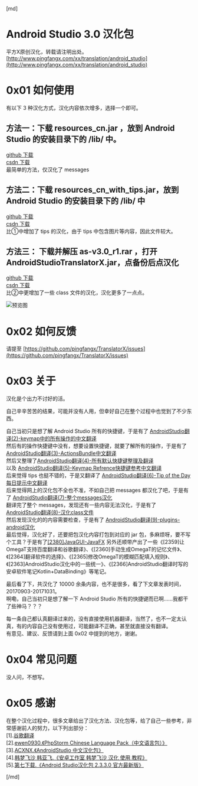 [md]

# Android Studio 3.0 汉化包  
平方X原创汉化，转载请注明出处。  
[http://www.pingfangx.com/xx/translation/android_studio](http://www.pingfangx.com/xx/translation/android_studio)  

# 0x01 如何使用
有以下 3 种汉化方式，汉化内容依次增多，选择一个即可。  

## 方法一：下载 resources_cn.jar ，放到 Android Studio 的安装目录下的 /lib/ 中。
[github 下载](https://github.com/pingfangx/TranslatorX/releases)  
[csdn 下载](http://download.csdn.net/download/pingfangx/10046853)  
最简单的方法，仅汉化了 messages

## 方法二：下载 resources_cn_with_tips.jar，放到 Android Studio 的安装目录下的 /lib/ 中
[github 下载](https://github.com/pingfangx/TranslatorX/releases)  
[csdn 下载](http://download.csdn.net/download/pingfangx/10046857)  
比①中增加了 tips 的汉化，由于 tips 中包含图片等内容，因此文件较大。

## 方法三： 下载并解压 as-v3.0_r1.rar ，打开 AndroidStudioTranslatorX.jar，点备份后点汉化
[github 下载](https://github.com/pingfangx/TranslatorX/releases)  
[csdn 下载](http://download.csdn.net/download/pingfangx/10046862)  
比②中更增加了一些 class 文件的汉化，汉化更多了一点点。


![预览图](https://pingfangx.github.io/resource/blogx/2421.1.png)

# 0x02 如何反馈
请提至 [https://github.com/pingfangx/TranslatorX/issues](https://github.com/pingfangx/TranslatorX/issues)


# 0x03 关于
汉化是个出力不讨好的活。  

自己辛辛苦苦的结果，可能并没有人用，但幸好自己在整个过程中也觉到了不少东西。

自己当初只是想了解 Android Studio 所有的快捷键，于是有了 [AndroidStudio翻译(2)-keymap中的所有操作的中文翻译](http://blog.pingfangx.com/2354.html)    
然后有的操作快捷键中没有，想要设置快捷键，就要了解所有的操作，于是有了 [AndroidStudio翻译(3)-ActionsBundle中文翻译](http://blog.pingfangx.com/2355.html)  
然后又整理了[AndroidStudio翻译(4)-所有默认快捷键整理及翻译](http://blog.pingfangx.com/2356.html)  
以及 [AndroidStudio翻译(5)-Keymap Refrence快捷键参考中文翻译](http://blog.pingfangx.com/2357.html)  
后来觉得 tips 也挺不错的，于是又翻译了 [AndroidStudio翻译(6)-Tip of the Day每日提示中文翻译](http://blog.pingfangx.com/2358.html)  
后来觉得网上的汉化包不全也不准，不如自己把 messages 都汉化了吧，于是有了 [AndroidStudio翻译(7)-整个messages汉化](http://blog.pingfangx.com/2362.html)  
翻译完了整个 messages，发现还有一些内容无法汉化，于是有了 [AndroidStudio翻译(8)-汉化class文件](http://blog.pingfangx.com/2373.html)  
然后发现汉化的的内容需要检查，于是有了 [AndroidStudio翻译(9)-plugins-android汉化](http://blog.pingfangx.com/2374.html)  
最后觉得，汉化好了，还要把包汉化内容打包到对应的 jar 包，多麻烦呀，要不写个工具？于是有了[[2380]JavaGUI-JavaFX](http://blog.pingfangx.com/2380.html)
另外还顺带产出了一些《[2359]让OmegaT支持百度翻译和谷歌翻译》、《[2360]手动生成OmegaT的记忆文件》、《[2364]翻译软件的选择》、《[2365]修改OmegaT的模糊匹配填入规则》、《[2363]AndroidStudio汉化中的一些统一》、《[2366]AndroidStudio翻译时写的安卓软件笔记Kotlin+DataBinding》等笔记。


最后看了下，共汉化了 10000 余条内容，也不是很多，看了下文章发表时间，20170903-20171031。  
啊嘞，自己当初只是想了解一下 Android Studio 所有的快捷键而已啊……我都干了些神马？？？

每一条自己都认真翻译过来的，没有直接使用机器翻译，当然了，也不一定太认真，有的内容自己没有使用过，可能翻译不正确，甚至就直接没有翻译。  
有意见、建议、反馈请到上面 0x02 中提到的地方，谢谢。

# 0x04 常见问题
没人问，不想写。

# 0x05 感谢  
在整个汉化过程中，很多文章给出了汉化方法、汉化包等，给了自己一些参考，非常感谢前人的努力，以下列出部分：  
[1].[谷歌翻译](https://translate.google.cn/)  
[2].[ewen0930.《PhpStorm Chinese Language Pack（中文语言包）》](https://github.com/ewen0930)  
[3].[ACXNX.《AndroidStudio 中文汉化包》](https://github.com/ACXNX/AndroidStudio-ChineseLanguagePackage)  
[4].[韩梦飞沙 韩亚飞.《安卓工作室 韩梦飞沙 汉化 使用 教程》](http://www.cnblogs.com/yue31313/p/7464727.html)  
[5].[第七下载.《Android Studio汉化包 2.3.3.0 官方最新版》](https://www.7down.com/soft/40545.html)  


[/md]